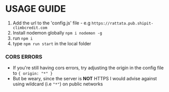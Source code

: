 # USAGE GUIDE

1. Add the url to the 'config.js' file - e.g `https://rattata.pub.shipit-climbcredit.com`
2. Install nodemon globally `npm i nodemon -g`
3. run `npm i`
4. type `npm run start` in the local folder

### CORS ERRORS

- If you're still having cors errors, try adjusting the origin in the config file to `{ origin: "*" }`
- But be weary, since the server is **NOT** HTTPS I would advise against using wildcard (i.e `"*"`) on public networks
